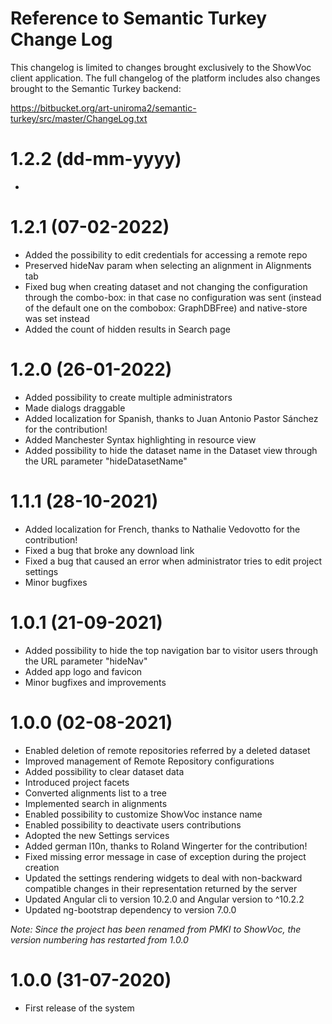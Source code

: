 # Reference to Semantic Turkey Change Log
This changelog is limited to changes brought exclusively to the ShowVoc client application.
The full changelog of the platform includes also changes brought to the Semantic Turkey backend:

https://bitbucket.org/art-uniroma2/semantic-turkey/src/master/ChangeLog.txt

# 1.2.2 (dd-mm-yyyy)
  * 

# 1.2.1 (07-02-2022)
  * Added the possibility to edit credentials for accessing a remote repo
  * Preserved hideNav param when selecting an alignment in Alignments tab
  * Fixed bug when creating dataset and not changing the configuration through the combo-box: in that case no configuration
    was sent (instead of the default one on the combobox: GraphDBFree) and native-store was set instead
  * Added the count of hidden results in Search page

# 1.2.0 (26-01-2022)
  * Added possibility to create multiple administrators
  * Made dialogs draggable
  * Added localization for Spanish, thanks to Juan Antonio Pastor Sánchez for the contribution!
  * Added Manchester Syntax highlighting in resource view
  * Added possibility to hide the dataset name in the Dataset view through the URL parameter "hideDatasetName"

# 1.1.1 (28-10-2021)
  * Added localization for French, thanks to Nathalie Vedovotto for the contribution!
  * Fixed a bug that broke any download link
  * Fixed a bug that caused an error when administrator tries to edit project settings
  * Minor bugfixes

# 1.0.1 (21-09-2021)
  * Added possibility to hide the top navigation bar to visitor users through the URL parameter "hideNav"
  * Added app logo and favicon
  * Minor bugfixes and improvements

# 1.0.0 (02-08-2021)
  * Enabled deletion of remote repositories referred by a deleted dataset
  * Improved management of Remote Repository configurations
  * Added possibility to clear dataset data
  * Introduced project facets
  * Converted alignments list to a tree
  * Implemented search in alignments
  * Enabled possibility to customize ShowVoc instance name
  * Enabled possibility to deactivate users contributions
  * Adopted the new Settings services
  * Added german l10n, thanks to Roland Wingerter for the contribution!
  * Fixed missing error message in case of exception during the project creation
  * Updated the settings rendering widgets to deal with non-backward compatible changes in their representation returned by the server
  * Updated Angular cli to version 10.2.0 and Angular version to ^10.2.2
  * Updated ng-bootstrap dependency to version 7.0.0

<em>Note: Since the project has been renamed from PMKI to ShowVoc, the version numbering has restarted from 1.0.0</em>

# 1.0.0 (31-07-2020)
  * First release of the system